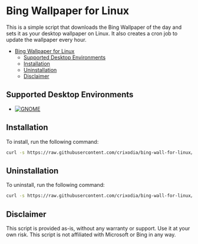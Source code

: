 # Bing Wallpaper for Linux

This is a simple script that downloads the Bing Wallpaper of the day and sets it as your desktop wallpaper on Linux. It also creates a cron job to update the wallpaper every hour.

- [Bing Wallpaper for Linux](#bing-wallpaper-for-linux)
  - [Supported Desktop Environments](#supported-desktop-environments)
  - [Installation](#installation)
  - [Uninstallation](#uninstallation)
  - [Disclaimer](#disclaimer)


## Supported Desktop Environments

- [![GNOME](https://img.shields.io/badge/GNOME-4B4C5D?style=flat&logo=gnome)](https://www.gnome.org/)

## Installation

To install, run the following command:

```bash
curl -s https://raw.githubusercontent.com/crixodia/bing-wall-for-linux/main/install.sh | sudo bash
```

## Uninstallation

To uninstall, run the following command:

```bash
curl -s https://raw.githubusercontent.com/crixodia/bing-wall-for-linux/main/install.sh | sudo bash -s --uninstall
```

## Disclaimer

This script is provided as-is, without any warranty or support. Use it at your own risk. This script is not affiliated with Microsoft or Bing in any way.
